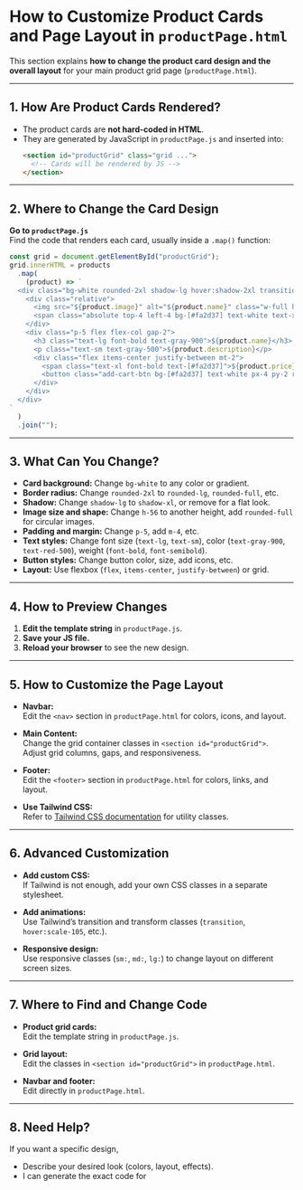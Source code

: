 # How to Customize Product Cards and Page Layout in `productPage.html`

This section explains **how to change the product card design and the overall layout** for your main product grid page (`productPage.html`).

---

## 1. How Are Product Cards Rendered?

- The product cards are **not hard-coded in HTML**.
- They are generated by JavaScript in `productPage.js` and inserted into:
  ```html
  <section id="productGrid" class="grid ...">
    <!-- Cards will be rendered by JS -->
  </section>
  ```

---

## 2. Where to Change the Card Design

**Go to `productPage.js`**  
Find the code that renders each card, usually inside a `.map()` function:

```javascript
const grid = document.getElementById("productGrid");
grid.innerHTML = products
  .map(
    (product) => `
  <div class="bg-white rounded-2xl shadow-lg hover:shadow-2xl transition cursor-pointer" onclick="openProduct(${product.id})">
    <div class="relative">
      <img src="${product.image}" alt="${product.name}" class="w-full h-56 object-cover rounded-t-2xl" />
      <span class="absolute top-4 left-4 bg-[#fa2d37] text-white text-xs font-bold px-3 py-1 rounded-full shadow">${product.tag}</span>
    </div>
    <div class="p-5 flex flex-col gap-2">
      <h3 class="text-lg font-bold text-gray-900">${product.name}</h3>
      <p class="text-sm text-gray-500">${product.description}</p>
      <div class="flex items-center justify-between mt-2">
        <span class="text-xl font-bold text-[#fa2d37]">${product.price}</span>
        <button class="add-cart-btn bg-[#fa2d37] text-white px-4 py-2 rounded-lg font-semibold hover:bg-[#e0222e] transition">Add to Cart</button>
      </div>
    </div>
  </div>
`
  )
  .join("");
```

---

## 3. What Can You Change?

- **Card background:** Change `bg-white` to any color or gradient.
- **Border radius:** Change `rounded-2xl` to `rounded-lg`, `rounded-full`, etc.
- **Shadow:** Change `shadow-lg` to `shadow-xl`, or remove for a flat look.
- **Image size and shape:** Change `h-56` to another height, add `rounded-full` for circular images.
- **Padding and margin:** Change `p-5`, add `m-4`, etc.
- **Text styles:** Change font size (`text-lg`, `text-sm`), color (`text-gray-900`, `text-red-500`), weight (`font-bold`, `font-semibold`).
- **Button styles:** Change button color, size, add icons, etc.
- **Layout:** Use flexbox (`flex`, `items-center`, `justify-between`) or grid.

---

## 4. How to Preview Changes

1. **Edit the template string** in `productPage.js`.
2. **Save your JS file.**
3. **Reload your browser** to see the new design.

---

## 5. How to Customize the Page Layout

- **Navbar:**  
  Edit the `<nav>` section in `productPage.html` for colors, icons, and layout.

- **Main Content:**  
  Change the grid container classes in `<section id="productGrid">`.  
  Adjust grid columns, gaps, and responsiveness.

- **Footer:**  
  Edit the `<footer>` section in `productPage.html` for colors, links, and layout.

- **Use Tailwind CSS:**  
  Refer to [Tailwind CSS documentation](https://tailwindcss.com/docs) for utility classes.

---

## 6. Advanced Customization

- **Add custom CSS:**  
  If Tailwind is not enough, add your own CSS classes in a separate stylesheet.

- **Add animations:**  
  Use Tailwind’s transition and transform classes (`transition`, `hover:scale-105`, etc.).

- **Responsive design:**  
  Use responsive classes (`sm:`, `md:`, `lg:`) to change layout on different screen sizes.

---

## 7. Where to Find and Change Code

- **Product grid cards:**  
  Edit the template string in `productPage.js`.

- **Grid layout:**  
  Edit the classes in `<section id="productGrid">` in `productPage.html`.

- **Navbar and footer:**  
  Edit directly in `productPage.html`.

---

## 8. Need Help?

If you want a specific design,

- Describe your desired look (colors, layout, effects).
- I can generate the exact code for
